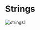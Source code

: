 
# **Strings**

![strings1](https://github.com/Romenildo/Universidade/blob/master/Algoritmo/Projeto%20final/imagens%20%F0%9F%93%B8/Strings.png)
